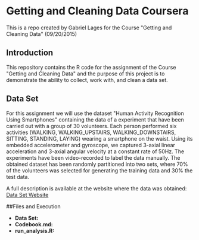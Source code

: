 # Getting and Cleaning Data Coursera
This is a repo created by Gabriel Lages for the Course "Getting and Cleaning Data" (09/20/2015)

## Introduction

This repository contains the R code for the assignment of the Course "Getting and Cleaning Data" and the purpose of this project is to demonstrate the ability to collect, work with, and clean a data set. 

## Data Set

For this assignment we will use the dataset "Human Activity Recognition Using Smartphones" containing the data of a experiment  that have been carried out with a group of 30 volunteers. Each person performed six activities (WALKING, WALKING_UPSTAIRS, WALKING_DOWNSTAIRS, SITTING, STANDING, LAYING) wearing a smartphone on the waist. Using its embedded accelerometer and gyroscope, we captured 3-axial linear acceleration and 3-axial angular velocity at a constant rate of 50Hz. The experiments have been video-recorded to label the data manually. The obtained dataset has been randomly partitioned into two sets, where 70% of the volunteers was selected for generating the training data and 30% the test data. 

A full description is available at the website where the data was obtained:
[Data Set Website](http://archive.ics.uci.edu/ml/datasets/Human+Activity+Recognition+Using+Smartphones)

##Files and Execution

* **Data Set:**
* **Codebook.md:**
* **run_analysis.R:**

